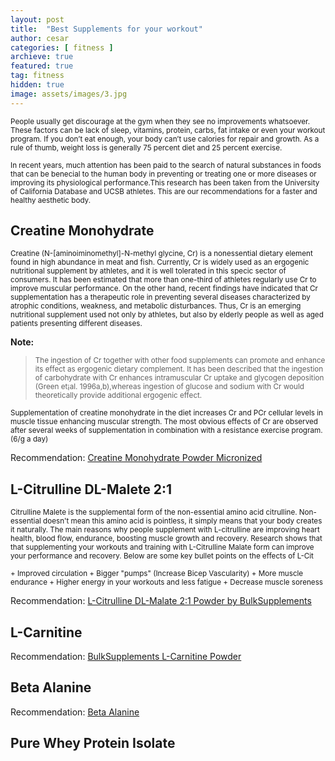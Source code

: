 ```yaml
---
layout: post
title:  "Best Supplements for your workout"
author: cesar
categories: [ fitness ]
archieve: true
featured: true
tag: fitness
hidden: true
image: assets/images/3.jpg
---
```


<p><small>People usually get discourage at the gym when they see no improvements whatsoever. These factors can be lack of sleep, vitamins, protein, carbs, fat intake or even your workout program. If you don’t eat enough, your body can’t use calories for repair and growth.  As a rule of thumb, weight loss is generally 75 percent diet and 25 percent exercise. </small></p>

<p><small>In recent years, much attention has been paid to the search of natural substances in foods that can be
benecial to the human body in preventing or treating one or more diseases or improving its physiological
performance.This research has been taken from the University of California Database and UCSB athletes. This are our recommendations for a faster and healthy aesthetic body. </small></p>


## Creatine Monohydrate 

<p><small>Creatine (N-[aminoiminomethyl]-N-methyl glycine, Cr) is a nonessential dietary element
found in high abundance in meat and fish. Currently, Cr is widely used as an ergogenic nutritional supplement
by athletes, and it is well tolerated in this specic sector of consumers. It has been estimated that
more than one-third of athletes regularly use Cr to improve muscular performance. On the other hand,
recent  findings have indicated that Cr supplementation has a therapeutic role in preventing several diseases
characterized by atrophic conditions, weakness, and metabolic disturbances. Thus, Cr is an emerging
nutritional supplement used not only by athletes, but also by elderly people as well as aged patients
presenting different diseases. </small></p>

<div id="amzn-assoc-ad-a7e4ebc7-eafd-4f1d-b287-846746261ff7"></div><script async src="//z-na.amazon-adsystem.com/widgets/onejs?MarketPlace=US&adInstanceId=a7e4ebc7-eafd-4f1d-b287-846746261ff7"></script>

<b>Note:</b>
><p><small>The ingestion of Cr together with other food supplements can promote and enhance its effect as ergogenic dietary complement. It has been described that the ingestion of carbohydrate with Cr enhances intramuscular Cr uptake and glycogen deposition (Green et¡al. 1996a,b),whereas ingestion of glucose and sodium with Cr would theoretically provide additional ergogenic effect. </small></p>

<p><small> Supplementation of creatine monohydrate in the diet increases Cr and PCr cellular levels in muscle tissue enhancing muscular strength. The most obvious effects of Cr are observed after several weeks of supplementation in combination with a resistance exercise program.(6/g a day)</small></p>

Recommendation: <a href="https://amzn.to/2HmyLNh">Creatine Monohydrate Powder Micronized</a>

## L-Citrulline DL-Malete 2:1 
<p><small> Citrulline Malete is the supplemental form of the non-essential amino acid citrulline. Non-essential doesn't mean this amino acid is pointless, it simply means that your body creates it naturally. The main reasons why people supplement with L-citrulline are improving heart health, blood flow, endurance, boosting muscle growth and recovery. Research shows that that supplementing your workouts and training with L-Citrulline Malate form can improve your performance and recovery. Below are some key bullet points on the effects of L-Cit </small></p>

<p><small>
+ Improved circulation 
+ Bigger "pumps" (Increase Bicep Vascularity)
+ More muscle endurance 
+ Higher energy in your workouts and less fatigue 
+ Decrease muscle soreness 
  </p></small>

<div id="amzn-assoc-ad-e57450d0-d647-4170-b574-f0c1fdf9df72"></div><script async src="//z-na.amazon-adsystem.com/widgets/onejs?MarketPlace=US&adInstanceId=e57450d0-d647-4170-b574-f0c1fdf9df72"></script>

Recommendation: <a href="https://amzn.to/2IWrBSE">L-Citrulline DL-Malate 2:1 Powder by BulkSupplements</a>


## L-Carnitine 

Recommendation: <a href="https://amzn.to/2SPjMO3">BulkSupplements L-Carnitine Powder</a>


## Beta Alanine 

Recommendation: <a href="https://amzn.to/2EVQmKI">Beta Alanine</a>

## Pure Whey Protein Isolate 

<div id="amzn-assoc-ad-fa19bfe7-9e28-441e-b7f2-0939aa944c59"></div><script async src="//z-na.amazon-adsystem.com/widgets/onejs?MarketPlace=US&adInstanceId=fa19bfe7-9e28-441e-b7f2-0939aa944c59"></script>
